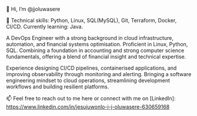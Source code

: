 👋 Hi, I’m @jjoluwasere


👀 Technical skills: Python, Linux, SQL(MySQL), Git, Terraform, Docker, CI/CD.
Currently learning: Java.

A DevOps Engineer with a strong background in cloud infrastructure, automation, and financial systems optimisation. Proficient in Linux, Python, SQL. Combining a foundation in accounting and strong computer science fundamentals, offering a blend of financial insight and technical expertise.

Experience designing CI/CD pipelines, containerised applications, and improving observability through monitoring and alerting. Bringing a software engineering mindset to cloud operations, streamlining development workflows and building resilient platforms.

📫 Feel free to reach out to me here or connect with me on [LinkedIn]: https://www.linkedin.com/in/jesujuwonlo-j-j-oluwasere-630659168


